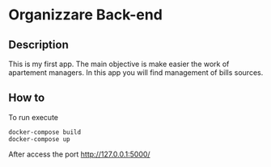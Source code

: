 # Organizzare Back-end
## Description 
This is my first app. The main objective is make easier the work of apartement managers. In this app you will find management of bills sources. 
## How to
To run execute
```
docker-compose build
docker-compose up
```
After access the port http://127.0.0.1:5000/